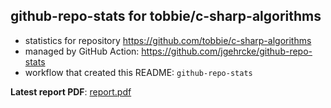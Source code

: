 ## github-repo-stats for tobbie/c-sharp-algorithms

- statistics for repository https://github.com/tobbie/c-sharp-algorithms
- managed by GitHub Action: https://github.com/jgehrcke/github-repo-stats
- workflow that created this README: `github-repo-stats`

**Latest report PDF**: [report.pdf](https://github.com/tobbie/c-sharp-algorithms/raw/github-repo-stats/tobbie/c-sharp-algorithms/latest-report/report.pdf)

